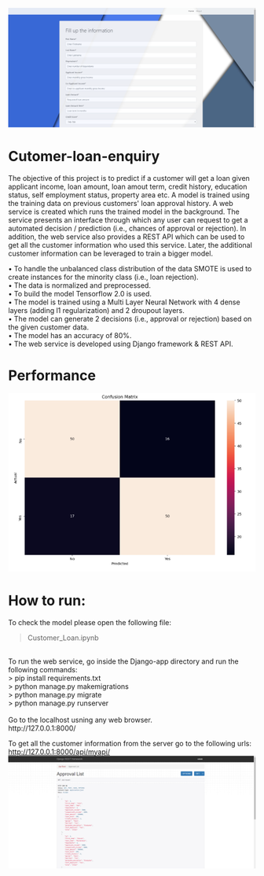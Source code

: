 ![](Django-app/customerLoanUI.PNG?raw=true)
# Cutomer-loan-enquiry
The objective of this project is to predict if a customer will get a loan given applicant income, loan amount, loan amout term, credit history, education status, self employment status, property area etc. A model is trained using the training data on previous customers' loan approval history. A web service is created which runs the trained model in the background. The service presents an interface through which any user can request to get a automated decision / prediction (i.e., chances of approval or rejection). In addition, the web service also provides a REST API which can be used to get all the customer information who used this service. Later, the additional customer information can be leveraged to train a bigger model. 

• To handle the unbalanced class distribution of the data SMOTE is used to create instances for the minority class (i.e., loan rejection).<br>
• The data is normalized and preprocessed. <br>
• To build the model Tensorflow 2.0 is used. <br>
• The model is trained using a Multi Layer Neural Network with 4 dense layers (adding l1 regularization) and 2 droupout layers. <br>
• The model can generate 2 decisions (i.e., approval or rejection) based on the given customer data. <br>
• The model has an accuracy of 80%. <br>
• The web service is developed using Django framework & REST API. <br>

# Performance
![](performance.PNG)

# How to run:
To check the model please open the following file:<br>
> Customer_Loan.ipynb <br>
<br>
To run the web service, go inside the Django-app directory and run the following commands:<br>
> pip install requirements.txt <br>
> python manage.py makemigrations <br>
> python manage.py migrate<br>
> python manage.py runserver<br>
<br>
Go to the localhost usning any web browser. <br>
http://127.0.0.1:8000/<br>

To get all the customer information from the server go to the following urls: <br>
http://127.0.0.1:8000/api/myapi/ <br>
![](Django-app/getapi.PNG?raw=true)
